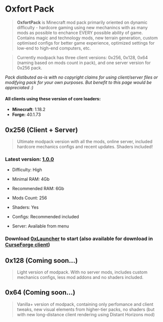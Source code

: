 # Oxfort Pack


> **OxfortPack** is Minecraft mod pack primarily oriented on dynamic difficulty - hardcore gaming using new mechanincs with as many mods as possible to enchance EVERY possible ability of game. Contains magic and technology mods, new terrain generation, custom optimised configs for better game experience, optimized settings for low-end to high-end computers, etc.

> Currently modpack has three client versions: 0x256, 0x128, 0x64 (naming based on mods count in pack), and one server version for 0x256 pack.

*Pack distibuted as-is with no copyright claims for using client/server files or modifying pack 
for your own purposes. 
But benefit to this page would be appreciated :)*

#### All clients using these version of core loaders:
* **Minecraft**: 1.18.2
* **Forge:** 40.1.73

## 0x256 (Client + Server)

> Ultimate modpack version with all the mods, online server, included hardcore mechanics configs and recent updates. Shaders included!

### Latest version: [1.0.0](https://github.com/Proxwian/oxtopackmc/blob/main/CHANGELOG.md)

* Difficulty: High

* Minimal RAM: 4Gb

* Recommended RAM: 6Gb

* Mods Count: 256

* Shaders: Yes

* Configs: Recommended included

* Server: Available from menu

### Download [0xLauncher](https://goo.by/oxlauncher) to start (also available for download in [CurseForge client](https://download.curseforge.com/))

## 0x128 (Coming soon...)

> Light version of modpack. With no server mods, includes custom mechanics configs, less mod addons and no shaders included.

## 0x64 (Coming soon...)

> Vanilla+ version of modpack, containing only perfomance and client tweaks, new visual elements from higher-tier packs, no shaders (but with new long-distance client rendering using Distant Horizons mod)
